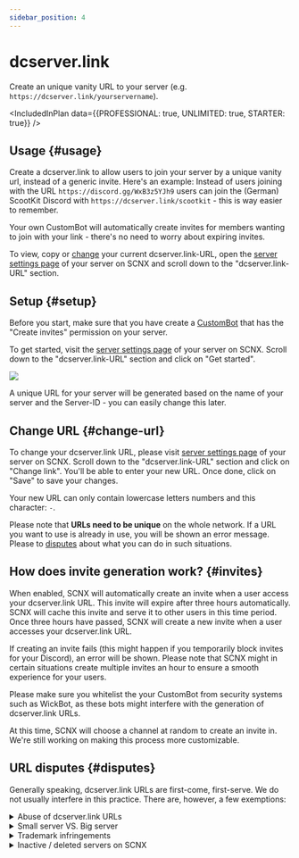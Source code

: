 ```yaml
---
sidebar_position: 4
---
```


# dcserver.link

Create an unique vanity URL to your server (e.g. `https://dcserver.link/yourservername`).

<IncludedInPlan data={{PROFESSIONAL: true, UNLIMITED: true, STARTER: true}} />

## Usage {#usage}

Create a dcserver.link to allow users to join your server by a unique vanity url, instead of a generic invite. Here's an
example: Instead of users joining with the URL `https://discord.gg/WxB3z5YJh9`
users can join the (German) ScootKit Discord with `https://dcserver.link/scootkit` - this is way easier to remember.

Your own CustomBot will automatically create invites for members wanting to join with your link - there's no need
to worry about expiring invites.

To view, copy or [change](#change-url) your current dcserver.link-URL, open
the [server settings page](https://scnx.app/glink?page=settings) of your server on SCNX and scroll down to the 
"dcserver.link-URL" section.

## Setup {#setup}

Before you start, make sure that you have create a [CustomBot](./../../custom-bot/intro) that has the "Create invites" permission on your server.

To get started, visit the [server settings page](https://scnx.app/glink?page=settings) of your server on SCNX. Scroll
down to the "dcserver.link-URL" section and click on "Get started".

![](@site/docs/assets/scnx/guilds/dcserver-link/enable.png)

A unique URL for your server will be generated based on the name of your server and the Server-ID - you can easily
change this later.

## Change URL {#change-url}

To change your dcserver.link URL, please visit [server settings page](https://scnx.app/glink?page=settings) of your
server on SCNX. Scroll down to the "dcserver.link-URL" section and click on "Change link". You'll be able to enter your
new URL. Once done, click on "Save" to save your changes.

Your new URL can only contain lowercase letters numbers and this character: `-`.

Please note that **URLs need to be unique** on the whole network. If a URL you want to use is already in use, you will
be shown an error message. Please to [disputes](#disputes) about what you can do in such situations.

## How does invite generation work? {#invites}

When enabled, SCNX will automatically create an invite when a user access your dcserver.link URL. This invite will
expire after three hours automatically. SCNX will cache this invite and serve it to other users in this time period.
Once three hours have passed, SCNX will create a new invite when a user accesses your dcserver.link URL.

If creating an invite fails (this might happen if you temporarily block invites for your Discord), an error will be
shown. Please note that SCNX might in certain situations create multiple invites an hour to ensure a smooth experience
for your users.

Please make sure you whitelist the your CustomBot from security systems such as WickBot, as these bots might
interfere with the generation of dcserver.link URLs.

At this time, SCNX will choose a channel at random to create an invite in. We're still working on making this process
more customizable.

## URL disputes {#disputes}

Generally speaking, dcserver.link URLs are first-come, first-serve. We do not usually interfere in this practice. There
are, however, a few exemptions:

<details>
    <summary>Abuse of dcserver.link URLs</summary>

    If you believe that a dcserver.link URL is being used to scam or otherwise break Discord Community Guidelines,
    please report it to our staff (<a href="mailto:abuse@scnx.xyz">abuse@scnx.xyz</a>) and we'll take appropriate
    action. The URL can then no longer be
    used.
</details>
<details>
    <summary>Small server VS. Big server</summary>

    This scenario happens when a big server (&gt;10.000 members without bots and active) with the same name want a
    dcserver.link URL that is currently being used by a small server (&lt;1.000 members). In such a case, our staff will
    examine a request on a case-by-case basis and might decide to transfer a dcserver.link URL. To start such a
    request <a
    href="https://scnx.app/help">contact our staff</a>.
</details>
<details>
    <summary>Trademark infringements</summary>

    If a dcserver.link URL infringes on your trademarks, please contact our legal team (<a
    href="mailto:legal@scootkit.net">legal@scootkit.net</a>) with a legal request for removal. After that request went
    through (and the content was removed),
    you might be able to claim the dcserver.link URL by responding to the confirmation E-Mail (optional).
</details>
<details>
    <summary>Inactive / deleted servers on SCNX</summary>

    When a server is <a href="./faq#deletion">deleted from SCNX</a>, their dcserver.link URL will be deleted permanently. This does not
    happen when a server is deactivated / flagged on SCNX - in such cases, the URL will just become inactive, but will
    still be claimed. Expired Starter-Plans do not affect the usability of dcserver.link URLs.
</details>